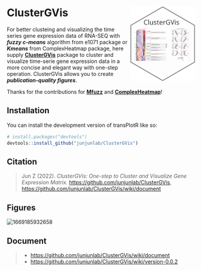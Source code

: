 # ClusterGVis <img src="man/clusterGVis.svg" align="right" height="200" />

<!-- badges: start -->

For better clusteing and visualizing the time series gene expression data of RNA-SEQ with ***fuzzy c-means*** algorithm from e1071 package or ***Kmeans*** from ComplexHeatmap package, here supply [**ClusterGVis**](https://github.com/junjunlab/ClusterGVis) package to cluster and visualize time-serie gene expression data in a more concise and elegant way with one-step operation. ClusterGVis allows you to create ***publication-quality figures***.

Thanks for the contributions for [**Mfuzz**](https://www.bioconductor.org/packages/release/bioc/html/Mfuzz.html) and [**ComplexHeatmap**](https://jokergoo.github.io/ComplexHeatmap-reference/book/introduction.html)!

<!-- badges: end -->

## Installation

You can install the development version of transPlotR like so:

``` r
# install.packages("devtools")
devtools::install_github("junjunlab/ClusterGVis")
```

## Citation

> Jun Z (2022). *ClusterGVis: One-step to Cluster and Visualize Gene Expression Matrix.*  https://github.com/junjunlab/ClusterGVis, https://github.com/junjunlab/ClusterGVis/wiki/document

## Figures

![1669185932658](https://user-images.githubusercontent.com/64965509/203486577-5fe2dc47-a4bd-4d15-af6f-004141740364.png)

## Document

> - https://github.com/junjunlab/ClusterGVis/wiki/document
> - https://github.com/junjunlab/ClusterGVis/wiki/version-0.0.2
